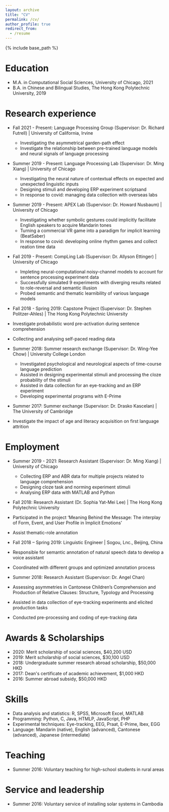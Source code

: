 ```yaml
---
layout: archive
title: "CV"
permalink: /cv/
author_profile: true
redirect_from:
  - /resume
---
```


{% include base_path %}

Education
======
* M.A. in Computational Social Sciences, University of Chicago, 2021 
* B.A. in Chinese and Bilingual Studies, The Hong Kong Polytechnic University, 2019


Research experience
======
* Fall 2021 - Present: Language Processing Group (Supervisor: Dr. Richard Futrell) | University of California, Irvine
  * Investigating the asymmetrical garden-path effect
  * Investigate the relationship between pre-trained language models and neural signals of language processing
  
* Summer 2019 - Present: Language Processing Lab (Supervisor: Dr. Ming Xiang) | University of Chicago
  * Investigating the neural nature of contextual effects on expected and unexpected linguistic inputs
  * Designing stimuli and developing ERP experiment scriptsand 
  * In response to covid: managing data collection with overseas labs 
  
* Summer 2019 - Present: APEX Lab (Supervisor: Dr. Howard Nusbaum) | University of Chicago
  * Investigating whether symbolic gestures could implicitly facilitate English speakers to acquire Mandarin tones 
  * Turning a commercial VR game into a paradigm for implicit learning (BeatSaber)
  * In response to covid: developing online rhythm games and collect reation time data

* Fall 2019 - Present: CompLing Lab (Supervisor: Dr. Allyson Ettinger) | University of Chicago
  * Impleting neural-computational noisy-channel models to account for sentence processing experiment data
  * Successfully simulated 9 experiments with diverging results related to role-reversal and semantic illusion
  * Probed semantic and thematic learnibility of various language models
  
  
* Fall 2018 - Spring 2019: Capstone Project (Supervisor: Dr. Stephen Politzer-Ahles) | The Hong Kong Polytechnic University
 * Investigate probabilistic word pre-activation during sentence comprehension 
 * Collecting and analysing self-paced reading data
 
* Summer 2018: Summer research exchange (Supervisor: Dr. Wing-Yee Chow) | University College London
  * Investigated psychological and neurological aspects of time-course language prediction
  * Assisted in designing experimental stimuli and processing the cloze probability of the stimuli
  * Assisted in data collection for an eye-tracking and an ERP experiment
  * Developing experimental programs with E-Prime
* Summer 2017: Summer exchange (Supervisor: Dr. Drasko Kascelan) | The University of Cambridge                                                           
 * Investigate the impact of age and literacy acquisition on first language attrition

Employment
======
  
* Summer 2019 - 2021: Research Assistant (Supervisor: Dr. Ming Xiang) | University of Chicago
  * Collecting ERP and ABR data for multiple projects related to language comprehension
  * Designing cloze task and norming experiment stimuli
  * Analysing ERP data with MATLAB and Python
  
* Fall 2018: Research Assistant (Dr. Sophia Yat-Mei Lee) | The Hong Kong Polytechnic University		            
 * Participated in the project ‘Meaning Behind the Message: The interplay of Form, Event, and User Profile in Implicit Emotions’
 * Assist thematic-role annotation 
  
* Fall 2018 – Spring 2019: Linguistic Engineer | Sogou, Lnc., Beijing, China			               			 
 * Responsible for semantic annotation of natural speech data to develop a voice assistant
 * Coordinated with different groups and optimized annotation process 
  
* Summer 2018: Research Assistant (Supervisor: Dr. Angel Chan)
 * Assessing asymmetries in Cantonese Children’s Comprehension and Production of Relative Clauses: Structure, Typology and Processing
 * Assisted in data collection of eye-tracking experiments and elicited production tasks
 * Conducted pre-processing and coding of eye-tracking data

Awards & Scholarships
======
* 2020: Merit scholarship of social sciences, $40,200 USD
* 2019: Merit scholarship of social sciences, $30,100 USD
* 2018: Undergraduate summer research abroad scholarship, $50,000 HKD
* 2017: Dean's certificate of academic achievement, $1,000 HKD
* 2016: Summer abroad subsidy, $50,000 HKD
  
Skills
======
* Data analysis and statistics: R, SPSS, Microsoft Excel, MATLAB
* Programming: Python, C, Java, HTMLP, JavaScript, PHP
* Experimental techniques: Eye-tracking, EEG, Praat, E-Prime, Ibex, EGG
* Language: Mandarin (native), English (advanced), Cantonese (advanced), Japanese (intermediate)
  
Teaching
======
* Summer 2016: Voluntary teaching for high-school students in rural areas
  
Service and leadership
======
* Summer 2016: Voluntary service of installing solar systems in Cambodia
